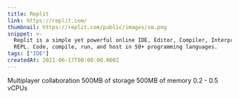 ```yaml
---
title: Replit
link: https://replit.com/
thumbnail: https://replit.com/public/images/sm.png
snippet: >-
  Replit is a simple yet powerful online IDE, Editor, Compiler, Interpreter, and
  REPL. Code, compile, run, and host in 50+ programming languages.
tags: ["IDE"]
createdAt: 2021-06-17T00:00:00.000Z
---
```

Multiplayer collaboration
500MB of storage
500MB of memory
0.2 - 0.5 vCPUs